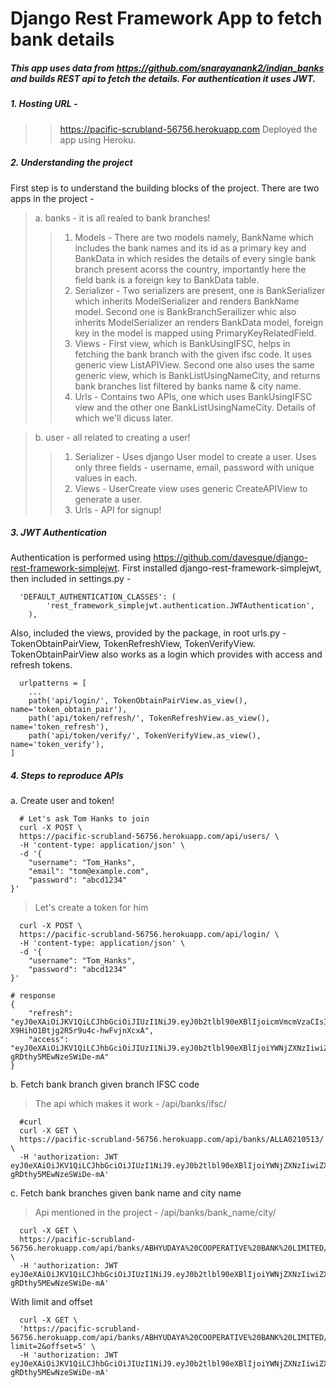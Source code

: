 # Django Rest Framework App to fetch bank details
##### This app uses data from https://github.com/snarayanank2/indian_banks and builds REST api to fetch the details. For authentication it uses JWT.
##### 1. Hosting URL - 
>> https://pacific-scrubland-56756.herokuapp.com
>> Deployed the app using Heroku.
##### 2. Understanding the project
First step is to understand the building blocks of the project. There are two apps in the project - 
>a. banks - it is all realed to bank branches!
>>1. Models - There are two models namely, BankName which includes the bank names and its id as a primary key and BankData in which resides the details of every single bank branch present acorss the country, importantly here the field bank is a foreign key to BankData table.
>>2. Serializer - Two serializers are present, one is BankSerializer which inherits ModelSerializer and renders BankName model. Second one is BankBranchSerailizer whic also inherits ModelSerializer an renders BankData model, foreign key in the model is mapped using PrimaryKeyRelatedField.
>>3. Views - First view, which is BankUsingIFSC, helps in fetching the bank branch with the given ifsc code. It uses generic view ListAPIView. Second one also uses the same generic view, which is BankListUsingNameCity, and returns bank branches list filtered by banks name & city name.
>>4. Urls - Contains two APIs, one which uses BankUsingIFSC view and the other one BankListUsingNameCity. Details of which we'll dicuss later.

>b. user - all related to creating a user!
>>1. Serializer - Uses django User model to create a user. Uses only three fields - username, email, password with unique values in each.
>>2. Views - UserCreate view uses generic CreateAPIView to generate a user.
>>3. Urls - API for signup!
##### 3. JWT Authentication
Authentication is performed using https://github.com/davesque/django-rest-framework-simplejwt. First installed django-rest-framework-simplejwt, then included in settings.py - 
```
  'DEFAULT_AUTHENTICATION_CLASSES': (
        'rest_framework_simplejwt.authentication.JWTAuthentication',
    ),
```
Also, included the views, provided by the package, in root urls.py - TokenObtainPairView, TokenRefreshView, TokenVerifyView. TokenObtainPairView also works as a login which provides with access and refresh tokens.
```
  urlpatterns = [
    ...
    path('api/login/', TokenObtainPairView.as_view(), name='token_obtain_pair'),
    path('api/token/refresh/', TokenRefreshView.as_view(), name='token_refresh'),
    path('api/token/verify/', TokenVerifyView.as_view(), name='token_verify'),
]
```
##### 4. Steps to reproduce APIs
a. Create user and token!
```
  # Let's ask Tom Hanks to join
  curl -X POST \
  https://pacific-scrubland-56756.herokuapp.com/api/users/ \
  -H 'content-type: application/json' \
  -d '{
	"username": "Tom_Hanks",
  	"email": "tom@example.com",
	"password": "abcd1234"
}'
```
>Let's create a token for him
```
  curl -X POST \
  https://pacific-scrubland-56756.herokuapp.com/api/login/ \
  -H 'content-type: application/json' \
  -d '{
	"username": "Tom_Hanks",
	"password": "abcd1234"
}'

# response
{
    "refresh": "eyJ0eXAiOiJKV1QiLCJhbGciOiJIUzI1NiJ9.eyJ0b2tlbl90eXBlIjoicmVmcmVzaCIsImV4cCI6MTU2NzgwMTQ0NCwianRpIjoiNGEzODFjYjM2ZjRjNDBkMGFjOTkzYmEyNjIxMTBkNTYiLCJ1c2VyX2lkIjozfQ.PMEHnnkjtSL2-X9HihO1Btjg2R5r9u4c-hwFvjnXcxA",
    "access": "eyJ0eXAiOiJKV1QiLCJhbGciOiJIUzI1NiJ9.eyJ0b2tlbl90eXBlIjoiYWNjZXNzIiwiZXhwIjoxNTY3ODAxNDQ0LCJqdGkiOiI1NDlmOTRjMDNhOTc0Njg5OTcyMGNiZTllZjM1NTQ1YSIsInVzZXJfaWQiOjN9.OLOgcRGOtK035u1liVyqC-gRDthy5MEwNzeSWiDe-mA"
}

```
b. Fetch bank branch given branch IFSC code
>The api which makes it work  - /api/banks/ifsc/
```
  #curl
  curl -X GET \
  https://pacific-scrubland-56756.herokuapp.com/api/banks/ALLA0210513/ \
  -H 'authorization: JWT eyJ0eXAiOiJKV1QiLCJhbGciOiJIUzI1NiJ9.eyJ0b2tlbl90eXBlIjoiYWNjZXNzIiwiZXhwIjoxNTY3ODAxNDQ0LCJqdGkiOiI1NDlmOTRjMDNhOTc0Njg5OTcyMGNiZTllZjM1NTQ1YSIsInVzZXJfaWQiOjN9.OLOgcRGOtK035u1liVyqC-gRDthy5MEwNzeSWiDe-mA'
```
c. Fetch bank branches given bank name and city name
>Api mentioned in the project - /api/banks/bank_name/city/
```
  curl -X GET \
  https://pacific-scrubland-56756.herokuapp.com/api/banks/ABHYUDAYA%20COOPERATIVE%20BANK%20LIMITED/MUMBAI/ \
  -H 'authorization: JWT eyJ0eXAiOiJKV1QiLCJhbGciOiJIUzI1NiJ9.eyJ0b2tlbl90eXBlIjoiYWNjZXNzIiwiZXhwIjoxNTY3ODAxNDQ0LCJqdGkiOiI1NDlmOTRjMDNhOTc0Njg5OTcyMGNiZTllZjM1NTQ1YSIsInVzZXJfaWQiOjN9.OLOgcRGOtK035u1liVyqC-gRDthy5MEwNzeSWiDe-mA'
```
With limit and offset
```
  curl -X GET \
  'https://pacific-scrubland-56756.herokuapp.com/api/banks/ABHYUDAYA%20COOPERATIVE%20BANK%20LIMITED/MUMBAI/?limit=2&offset=5' \
  -H 'authorization: JWT eyJ0eXAiOiJKV1QiLCJhbGciOiJIUzI1NiJ9.eyJ0b2tlbl90eXBlIjoiYWNjZXNzIiwiZXhwIjoxNTY3ODAxNDQ0LCJqdGkiOiI1NDlmOTRjMDNhOTc0Njg5OTcyMGNiZTllZjM1NTQ1YSIsInVzZXJfaWQiOjN9.OLOgcRGOtK035u1liVyqC-gRDthy5MEwNzeSWiDe-mA'
```

